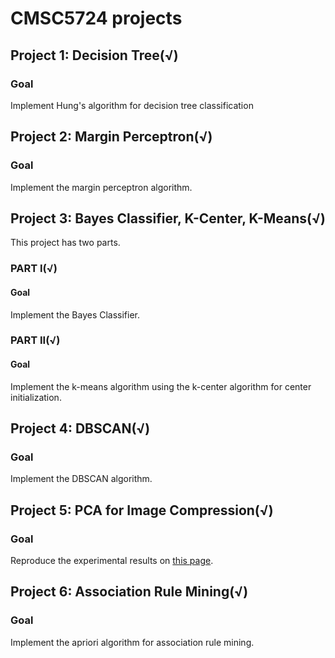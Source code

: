 # CMSC5724 projects

## Project 1: Decision Tree(√)

### Goal

Implement Hung's algorithm for decision tree classification



## Project 2: Margin Perceptron(√)

### Goal

Implement the margin perceptron algorithm.



## Project 3: Bayes Classifier, K-Center, K-Means(√)

This project has two parts.

### PART I(√)

#### Goal

Implement the Bayes Classifier.

### PART II(√)

#### Goal

Implement the k-means algorithm using the k-center algorithm for center initialization.



## Project 4: DBSCAN(√)

### Goal

Implement the DBSCAN algorithm.

## Project 5: PCA for Image Compression(√)

### Goal

Reproduce the experimental results on [this page](https://www.projectrhea.org/rhea/index.php/PCA_Theory_Examples).

## Project 6: Association Rule Mining(√)

### Goal

Implement the apriori algorithm for association rule mining.

